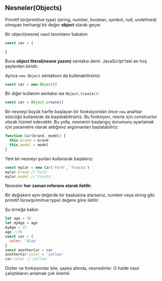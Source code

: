 ## Nesneler(Objects)

Primitif tür(primitive type) (string, number, boolean, symbol, null, undefined) olmayan herhangi bir değer **object** olarak geçer.

Bir object(nesne) nasıl tanımlanır bakalım:

```js
const car = {

}
```

Buna **object literal(nesne yazım)** sentaksı denir. JavaScript'teki en hoş şeylerden biridir.

Ayrıca `new Object` sentaksını da kullanabilirsiniz:

```js
const car = new Object()
```

Bir diğer kullanım sentaksı ise `Object.Create()`: 

```js
const car = Object.create()
```

Bir nesneyi büyük harfle başlayan bir fonksiyondan önce `new` anahtar sözcüğü kullanarak da başlatabilirsiniz. Bu fonksiyon, nesne için constructor olarak hizmet edecektir. Bu yolla, nesnenin başlangıç durumunu ayarlamak için parametre olarak aldığımız argümanları başlatabiliriz:    

```js
function Car(brand, model) {
  this.brand = brand
  this.model = model
}
```

Yeni bir nesneyi şunları kullanarak başlatırız:

```js
const myCar = new Car('Ford', 'Fiesta')
myCar.brand //'Ford'
myCar.model //'Fiesta'
```

Nesneler **her zaman referans olarak iletilir.**

Bir değişkeni aynı değerde bir başkasına atarsanız, number veya string gibi primitif türse(primitive type) değere göre iletilir:

Şu örneğe bakın:

```js
let age = 36
let myAge = age
myAge = 37
age //36
const car = {
  color: 'blue'
}
const anotherCar = car
anotherCar.color = 'yellow'
car.color //'yellow'
```

Diziler ve fonksiyonlar bile, şapka altında, nesnedirler. O halde nasıl çalıştıklarını anlamak çok önemli.